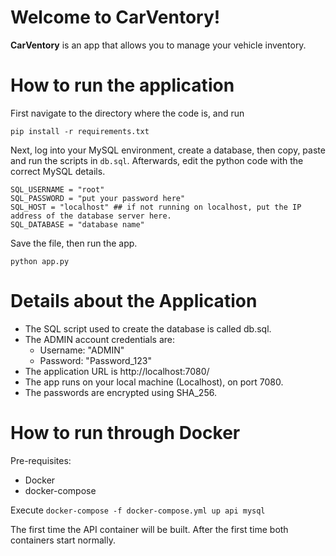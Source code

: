 # Welcome to CarVentory!

**CarVentory** is an app that allows you to manage your vehicle inventory.


# How to run the application

First navigate to the directory where the code is, and run

    pip install -r requirements.txt
Next, log into your MySQL environment, create a database, then copy, paste and run the scripts in `db.sql`.
Afterwards, edit the python code with the correct MySQL details.

    SQL_USERNAME = "root"
    SQL_PASSWORD = "put your password here"
    SQL_HOST = "localhost" ## if not running on localhost, put the IP address of the database server here.
    SQL_DATABASE = "database name"

Save the file, then run the app.

    python app.py

# Details about the Application
- The SQL script used to create the database is called db.sql.
- The ADMIN account credentials are: 
	- Username: "ADMIN"
	- Password: "Password_123"
- The application URL is http://localhost:7080/
- The app runs on your local machine (Localhost), on port 7080. 
- The passwords are encrypted using SHA_256.

# How to run through Docker
Pre-requisites:
* Docker
* docker-compose

Execute `docker-compose -f docker-compose.yml up api mysql`

The first time the API container will be built. After the first time both containers start normally.
